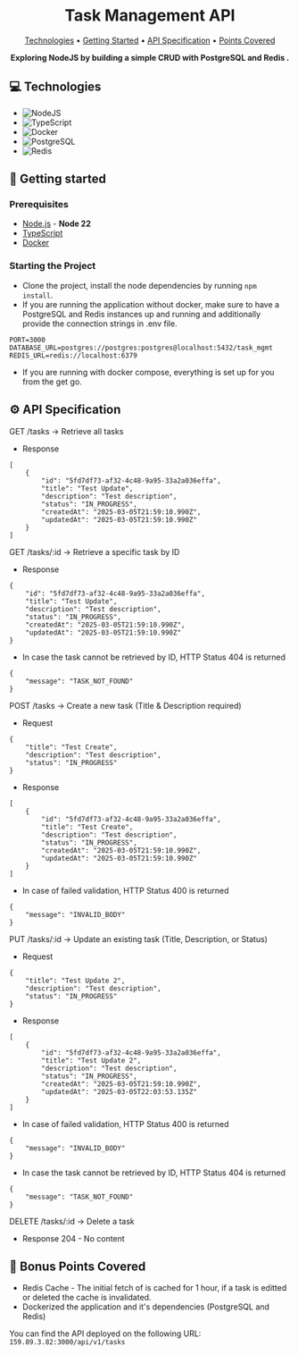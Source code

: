 <h1 align="center" style="font-weight: bold;">Task Management API</h1>

<p align="center">
  <a href="#tech">Technologies</a> •
  <a href="#started">Getting Started</a> •
  <a href="#specification">API Specification</a> •
  <a href="#pointsCovered">Points Covered</a>
</p>

<p align="center">
    <b>Exploring NodeJS by building a simple CRUD with PostgreSQL and Redis .</b>
</p>

<h2 id="tech">💻 Technologies</h2>

- ![NodeJS](https://img.shields.io/badge/Node.js-6DA55F?logo=node.js&logoColor=white)
- ![TypeScript](https://img.shields.io/badge/TypeScript-3178C6?logo=typescript&logoColor=fff)
- ![Docker](https://img.shields.io/badge/Docker-2496ED?logo=docker&logoColor=fff)
- ![PostgreSQL](https://img.shields.io/badge/Postgresql-30363D?logo=postgresql&logoColor=white)
- ![Redis](https://img.shields.io/badge/Redis-%23DD0031.svg?logo=redis&logoColor=white)

<h2 id="started">🚀 Getting started</h2>
<h3>Prerequisites</h3>

- [Node.js](https://nodejs.org/en/download/package-manager) - **Node 22**
- [TypeScript](https://www.npmjs.com/package/typescript)
- [Docker](https://www.docker.com/products/docker-desktop/)

<h3>Starting the Project</h3>

- Clone the project, install the node dependencies by running `npm install`.
- If you are running the application without docker, make sure to have a PostgreSQL and Redis instances up and running
  and additionally provide the connection strings in .env file.

```
PORT=3000
DATABASE_URL=postgres://postgres:postgres@localhost:5432/task_mgmt
REDIS_URL=redis://localhost:6379
```

- If you are running with docker compose, everything is set up for you from the get go.

<h2 id="specification">⚙️ API Specification</h2>
GET /tasks → Retrieve all tasks

- Response

```
[
    {
        "id": "5fd7df73-af32-4c48-9a95-33a2a036effa",
        "title": "Test Update",
        "description": "Test description",
        "status": "IN_PROGRESS",
        "createdAt": "2025-03-05T21:59:10.990Z",
        "updatedAt": "2025-03-05T21:59:10.990Z"
    }
]
```

GET /tasks/:id → Retrieve a specific task by ID

- Response

```
{
    "id": "5fd7df73-af32-4c48-9a95-33a2a036effa",
    "title": "Test Update",
    "description": "Test description",
    "status": "IN_PROGRESS",
    "createdAt": "2025-03-05T21:59:10.990Z",
    "updatedAt": "2025-03-05T21:59:10.990Z"
}
```

- In case the task cannot be retrieved by ID, HTTP Status 404 is returned

```
{
    "message": "TASK_NOT_FOUND"
}
```

POST /tasks → Create a new task (Title & Description required)

- Request

```
{
    "title": "Test Create",
    "description": "Test description",
    "status": "IN_PROGRESS"
}
```

- Response

```
[
    {
        "id": "5fd7df73-af32-4c48-9a95-33a2a036effa",
        "title": "Test Create",
        "description": "Test description",
        "status": "IN_PROGRESS",
        "createdAt": "2025-03-05T21:59:10.990Z",
        "updatedAt": "2025-03-05T21:59:10.990Z"
    }
]
```

- In case of failed validation, HTTP Status 400 is returned

```
{
    "message": "INVALID_BODY"
}
```

PUT /tasks/:id → Update an existing task (Title, Description, or Status)

- Request

```
{
    "title": "Test Update 2",
    "description": "Test description",
    "status": "IN_PROGRESS"
}
```

- Response

```
[
    {
        "id": "5fd7df73-af32-4c48-9a95-33a2a036effa",
        "title": "Test Update 2",
        "description": "Test description",
        "status": "IN_PROGRESS",
        "createdAt": "2025-03-05T21:59:10.990Z",
        "updatedAt": "2025-03-05T22:03:53.135Z"
    }
]
```

- In case of failed validation, HTTP Status 400 is returned

```
{
    "message": "INVALID_BODY"
}
```

- In case the task cannot be retrieved by ID, HTTP Status 404 is returned

```
{
    "message": "TASK_NOT_FOUND"
}
```

DELETE /tasks/:id → Delete a task

- Response 204 - No content

<h2 id="pointsCovered">📃 Bonus Points Covered</h2>

- Redis Cache - The initial fetch of is cached for 1 hour, if a task is editted or deleted the cache is invalidated.
- Dockerized the application and it's dependencies (PostgreSQL and Redis)

You can find the API deployed on the following URL: `159.89.3.82:3000/api/v1/tasks` 